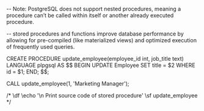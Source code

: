 -- Note: PostgreSQL does not support nested procedures, meaning a procedure can’t be called within itself or another already executed procedure.

-- stored procedures and functions improve database performance by allowing for pre-compiled (like materialized views) and optimized execution of frequently used queries.


CREATE PROCEDURE update_employee(employee_id int, job_title text)
LANGUAGE plpgsql
AS $$
BEGIN 
   UPDATE Employee 
   SET title = $2
   WHERE id = $1;
END; $$;

CALL update_employee(1, 'Marketing Manager');

/*
\df
\echo '\n Print source code of stored procedure'
\sf update_employee
*/